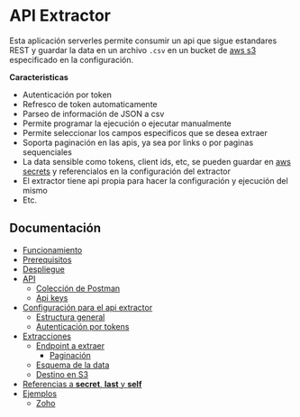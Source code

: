 # API Extractor
Esta aplicación serverles permite consumir un api que sigue estandares REST y guardar la data en un archivo `.csv` en un bucket de [aws s3](https://aws.amazon.com/es/s3/) especificado en la configuración.

**Caracteristicas**

- Autenticación por token
- Refresco de token automaticamente
- Parseo de información de JSON a csv
- Permite programar la ejecución o ejecutar manualmente
- Permite seleccionar los campos especificos que se desea extraer
- Soporta paginación en las apis, ya sea por links o por paginas sequenciales
- La data sensible como tokens, client ids, etc, se pueden guardar en [aws secrets](https://aws.amazon.com/es/secrets-manager/) y referencialos en la configuración del extractor
- El extractor tiene api propia para hacer la configuración y ejecución del mismo
- Etc.

## Documentación

- [Funcionamiento](#funcionamiento)
- [Prerequisitos](#prequisitos)
- [Despliegue](#despliegue)
- [API](#api)
	- [Colección de Postman](#coleccion-de-postman)
	- [Api keys](#api-keys)
- [Configuración para el api extractor](#configuracion)
	- [Estructura general](#coleccion-de-postman)
	- [Autenticación por tokens](#autenticacion-por-tokens)
- [Extracciones](#extracciones)
	- [Endpoint a extraer](#endpoint)
		- [Paginación](#paginacion)
	- [Esquema de la data](#esquema-de-la-data)
	- [Destino en S3](#destino-en-s3)
- [Referencias a **secret**, **last** y **self**](#referencias-a-secrets-last-y-self)
- [Ejemplos](#ejemplos)
	- [Zoho](#zoho)
